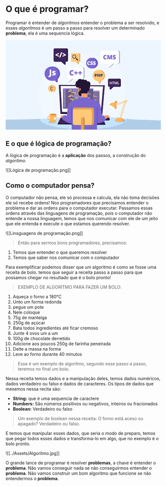 # O que é programar?

Programar é entender de *algoritmos* entender o problema a ser resolvido, e esses *algoritmos* é um passo a passo para resolver um determinado **problema**, ela é uma sequencia lógica.


![clipboard](https://github.com/Lucas-ulerich/Rocketseat-discover/blob/main/Assets/Homem%20programando.png)

## E o que é lógica de programação?

A lógica de programação é a **aplicação** dos passos, a construção do *algoritmo*. 


![[Lógica de programação.png]]
## Como o computador pensa?

O computador não pensa, ele só processa e calcula, ela não toma decisões ele só recebe ordens! Nos programadores que precisamos entender o problema e dar as ordens para o computador executar. Passamos essas ordens através das linguagens de programação, pois o computador não entende a nossa linguagem, temos que nos comunicar com ele de um jeito que ele entenda e execute o que estamos querendo resolver.

![[Linsguagens de programação.png]]

> Então para sermos bons programadores, precisamos:

1. Temos que entender o que queremos resolver
2. Temos que saber nos comunicar com o computador

Para exemplificar podemos disser que um algoritmo é como se fosse uma receita de bolo. temos que seguir a receita passo a passo para que possamos chegar no resultado que é o bolo pronto!

> EXEMPLO DE ALGORITMO PARA FAZER UM BOLO:

1. Aqueça o forno a 180°C
2. Unto um forma redonda
3. pegue um pote
4. Nele coloque
5.  75g de manteiga
6. 250g de açúcar
7. Bata todos ingredientes até ficar cremoso
8. Junte 4 ovos um a um
9. 100g de chocolate derretido
10. Adicione aos poucos 250g de farinha peneirada
11. Deite a massa na forma
12. Leve ao forno durante 40 minutos

>Esse é um exemplo de algoritmo, segundo esse passo a passo, teremos no final um bolo. 

Nessa receita temos dados e a manipulação deles, temos dados numéricos, dados verdadeiro ou falso e dados de caracteres.
Os tipos de dados que mexemos nessa recita são:

+ **String:** que é uma sequencia de caractere
+ **Numbers:** São números positivos ou negativos, inteiros ou fracionados
+ **Boolean:** Verdadeiro ou falso

> Um exemplo de boolean nessa receita: O forno está aceso ou apagado? Verdadeiro ou falso.

E temos que manipular esses dados, que seria o modo de preparo, temos que pegar todos esses dados e transforma-lo em algo, que no exemplo é o bolo pronto.

![[../Assets/Algoritmo.jpg]]

O grande lance de programar é resolver **problemas**, a chave é entender o **problema**. Não vamos conseguir nada se não conseguirmos entender o **problema**. Não vamos construir um bom algoritmo que funcione se não entendermos o **problema**. 
